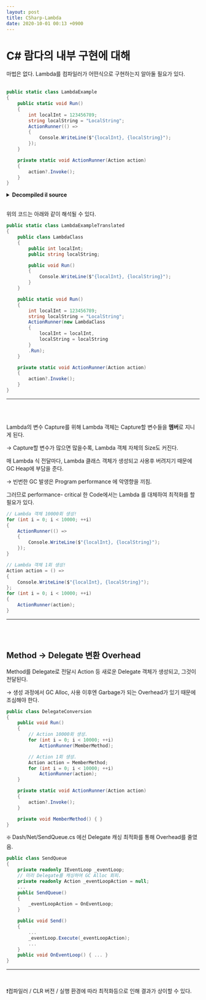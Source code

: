 ```yaml
---
layout: post
title: CSharp-Lambda
date: 2020-10-01 00:13 +0900
---
```


# C# 람다의 내부 구현에 대해  


마법은 없다. Lambda를 컴파일러가 어떤식으로 구현하는지 알아둘 필요가 있다.
<br/><br/>

```csharp
public static class LambdaExample
{
    public static void Run()
    {
        int localInt = 123456789;
        string localString = "LocalString";
        ActionRunner(() =>
        {
            Console.WriteLine($"{localInt}, {localString}");
        });
    }

    private static void ActionRunner(Action action)
    {
        action?.Invoke();
    }
}
```

<details>
  
  <summary><b>Decompiled il source</b></summary>
  
<pre>
  <code class="csharp">
    // Type: CSharpExamples.LambdaExample 
    // Assembly: CSharpExamples, Version=1.0.0.0, Culture=neutral, PublicKeyToken=null
    // MVID: B420F7F8-9269-4798-8719-2A8ECDC7FBCA
    // Location: /Users/geunheepark/Projects/private/CSharpExamples/CSharpExamples/bin/Debug/netcoreapp3.1/CSharpExamples.dll
    // Sequence point data from /Users/geunheepark/Projects/private/CSharpExamples/CSharpExamples/bin/Debug/netcoreapp3.1/CSharpExamples.pdb

    .class public abstract sealed auto ansi beforefieldinit
      CSharpExamples.LambdaExample
        extends [System.Runtime]System.Object
    {

      .class nested private sealed auto ansi beforefieldinit
        '<>c__DisplayClass0_0'
          extends [System.Runtime]System.Object
      {
        .custom instance void [System.Runtime]System.Runtime.CompilerServices.CompilerGeneratedAttribute::.ctor()
          = (01 00 00 00 )

        .field public int32 localInt

        .field public string localString

        .method public hidebysig specialname rtspecialname instance void
          .ctor() cil managed
        {
          .maxstack 8

          IL_0000: ldarg.0      // this
          IL_0001: call         instance void [System.Runtime]System.Object::.ctor()
          IL_0006: nop
          IL_0007: ret

        } // end of method '<>c__DisplayClass0_0'::.ctor

        .method assembly hidebysig instance void
          'Runb__0'() cil managed
        {
          .maxstack 8

          // [12 13 - 12 14]
          IL_0000: nop

          // [13 17 - 13 65]
          IL_0001: ldstr        "{0}, {1}"
          IL_0006: ldarg.0      // this
          IL_0007: ldfld        int32 CSharpExamples.LambdaExample/'<>c__DisplayClass0_0'::localInt
          IL_000c: box          [System.Runtime]System.Int32
          IL_0011: ldarg.0      // this
          IL_0012: ldfld        string CSharpExamples.LambdaExample/'<>c__DisplayClass0_0'::localString
          IL_0017: call         string [System.Runtime]System.String::Format(string, object, object)
          IL_001c: call         void [System.Console]System.Console::WriteLine(string)
          IL_0021: nop

          // [14 13 - 14 14]
          IL_0022: ret

        } // end of method '<>c__DisplayClass0_0'::'Runb__0'
      } // end of class '<>c__DisplayClass0_0'

      .method public hidebysig static void
        Run() cil managed
      {
        .maxstack 2
        .locals init (
          [0] class CSharpExamples.LambdaExample/'<>c__DisplayClass0_0' 'CS$<>8__locals0'
        )

        IL_0000: newobj       instance void CSharpExamples.LambdaExample/'<>c__DisplayClass0_0'::.ctor()
        IL_0005: stloc.0      // 'CS$<>8__locals0'

        // [8 9 - 8 10]
        IL_0006: nop

        // [9 13 - 9 38]
        IL_0007: ldloc.0      // 'CS$<>8__locals0'
        IL_0008: ldc.i4       123456789 // 0x075bcd15
        IL_000d: stfld        int32 CSharpExamples.LambdaExample/'<>c__DisplayClass0_0'::localInt

        // [10 13 - 10 48]
        IL_0012: ldloc.0      // 'CS$<>8__locals0'
        IL_0013: ldstr        "LocalString"
        IL_0018: stfld        string CSharpExamples.LambdaExample/'<>c__DisplayClass0_0'::localString

        // [11 13 - 14 16]
        IL_001d: ldloc.0      // 'CS$<>8__locals0'
        IL_001e: ldftn        instance void CSharpExamples.LambdaExample/'<>c__DisplayClass0_0'::'Runb__0'()
        IL_0024: newobj       instance void [System.Runtime]System.Action::.ctor(object, native int)
        IL_0029: call         void CSharpExamples.LambdaExample::ActionRunner(class [System.Runtime]System.Action)
        IL_002e: nop

        // [15 9 - 15 10]
        IL_002f: ret

      } // end of method LambdaExample::Run

      .method private hidebysig static void
        ActionRunner(
          class [System.Runtime]System.Action action
        ) cil managed
      {
        .maxstack 8

        // [18 9 - 18 10]
        IL_0000: nop

        // [19 13 - 19 30]
        IL_0001: ldarg.0      // action
        IL_0002: brtrue.s     IL_0006
        IL_0004: br.s         IL_000d
        IL_0006: ldarg.0      // action
        IL_0007: callvirt     instance void [System.Runtime]System.Action::Invoke()
        IL_000c: nop

        // [20 9 - 20 10]
        IL_000d: ret

      } // end of method LambdaExample::ActionRunner
    } // end of class CSharpExamples.LambdaExample
  </code>
</pre>
</details>

<br>

위의 코드는 아래와 같이 해석될 수 있다.  
```csharp
public static class LambdaExampleTranslated
{
    public class LambdaClass
    {
        public int localInt;
        public string localString;

        public void Run()
        {
            Console.WriteLine($"{localInt}, {localString}");
        }
    }

    public static void Run()
    {
        int localInt = 123456789;
        string localString = "LocalString";
        ActionRunner(new LambdaClass
		{
			localInt = localInt,
			localString = localString
		}
		.Run);
    }

    private static void ActionRunner(Action action)
    {
        action?.Invoke();
    }
}
```

---
<br/><br/>

Lambda의 변수 Capture를 위해 Lambda 객체는 Capture할 변수들을 <b>멤버</b>로 지니게 된다.

→ Capture할 변수가 많으면 많을수록, Lambda 객체 자체의 Size도 커진다.

매 Lambda 식 전달마다, Lambda 클래스 객체가 생성되고 사용후 버려지기 때문에 GC Heap에 부담을 준다.

→ 빈번한 GC 발생은 Program performance 에 악영향을 끼침.

그러므로 performance- critical 한 Code에서는 Lambda 를 대체하여 최적화를 할 필요가 있다.

```csharp
// Lambda 객체 10000회 생성!
for (int i = 0; i < 10000; ++i)
{
    ActionRunner(() =>
    {
        Console.WriteLine($"{localInt}, {localString}");
    });
}

// Lambda 객체 1회 생성!
Action action = () =>
{
    Console.WriteLine($"{localInt}, {localString}");
};
for (int i = 0; i < 10000; ++i)
{
    ActionRunner(action);
}
```

---
<br/><br/>
## Method → Delegate 변환 Overhead

Method를 Delegate로 전달시 Action<T> 등 새로운 Delegate 객체가 생성되고, 그것이 전달된다.

→ 생성 과정에서 GC Alloc, 사용 이후엔 Garbage가 되는 Overhead가 있기 때문에 조심해야 한다.

```csharp
public class DelegateConversion
{
    public void Run()
    {
        // Action 10000회 생성.
        for (int i = 0; i < 10000; ++i)
            ActionRunner(MemberMethod);

        // Action 1회 생성.
        Action action = MemberMethod;
        for (int i = 0; i < 10000; ++i)
            ActionRunner(action);
    }

    private static void ActionRunner(Action action)
    {
        action?.Invoke();
    }

    private void MemberMethod() { }
}
```

❇️ Dash/Net/SendQueue.cs 에선 Delegate 캐싱 최적화를 통해 Overhead를 줄였음.

```csharp
public class SendQueue
{
	private readonly IEventLoop _eventLoop;
	// 미리 Delegate를 캐싱하여 GC Alloc 회피.
	private readonly Action _eventLoopAction = null;
	...
	public SendQueue()
	{
		_eventLoopAction = OnEventLoop;
	}

	public void Send()
	{
		...
		_eventLoop.Execute(_eventLoopAction);
		...
	}
	public void OnEventLoop() { ... }
}
```

---
<br/>

❗컴파일러 /  CLR 버전 / 실행 환경에 따라 최적화등으로 인해 결과가 상이할 수 있다.